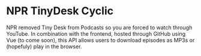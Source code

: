 # NPR TinyDesk Cyclic
NPR removed Tiny Desk from Podcasts so you are forced to watch through YouTube. In combination with the frontend, hosted through GitHub using Vue (to come soon), this API allows users to download episodes as MP3s or (hopefuly) play in the browser.
